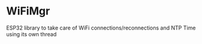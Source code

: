 # WiFiMgr
ESP32 library to take care of WiFi connections/reconnections and NTP Time using its own thread
